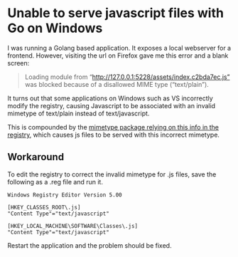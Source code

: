 
# Unable to serve javascript files with Go on Windows

I was running a Golang based application. It exposes a local webserver for a frontend. However, visiting the url on Firefox gave me this error and a blank screen:

> Loading module from “http://127.0.0.1:5228/assets/index.c2bda7ec.js” was blocked because of a disallowed MIME type (“text/plain”).

It turns out that some applications on Windows such as VS incorrectly modify the registry, causing Javascript to be associated with an invalid mimetype of text/plain instead of text/javascript.

This is compounded by the [mimetype package relying on this info in the registry](https://github.com/golang/go/issues/32350#issuecomment-700202218), which causes js files to be served with this incorrect mimetype.

## Workaround

To edit the registry to correct the invalid mimetype for .js files, save the following as a .reg file and run it.

```
Windows Registry Editor Version 5.00

[HKEY_CLASSES_ROOT\.js]
"Content Type"="text/javascript"

[HKEY_LOCAL_MACHINE\SOFTWARE\Classes\.js]
"Content Type"="text/javascript"
```

Restart the application and the problem should be fixed.
